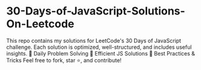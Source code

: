 # 30-Days-of-JavaScript-Solutions-On-Leetcode
This repo contains my solutions for LeetCode's 30 Days of JavaScript challenge. Each solution is optimized, well-structured, and includes useful insights.  🔹 Daily Problem Solving 🔹 Efficient JS Solutions 🔹 Best Practices &amp; Tricks  Feel free to fork, star ⭐, and contribute!
